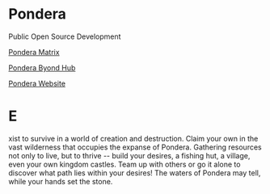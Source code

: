 # Pondera
Public Open Source Development

<a href="https://matrix.to/#/#pondera:matrix.org">Pondera Matrix</a>

<a href="http://www.byond.com/games/AERProductions/Pondera">Pondera Byond Hub</a>

<a href="https://www.aerproductions.com/pond/">Pondera Website</a>

# E
xist to survive in a world of creation and destruction. Claim your own in the vast wilderness that occupies the expanse of Pondera. Gathering resources not only to live, but to thrive -- build your desires, a fishing hut, a village, even your own kingdom castles. Team up with others or go it alone to discover what path lies within your desires! The waters of Pondera may tell, while your hands set the stone.


